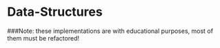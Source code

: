 # Data-Structures

###Note: these implementations are with educational purposes, most of them must be refactored!
